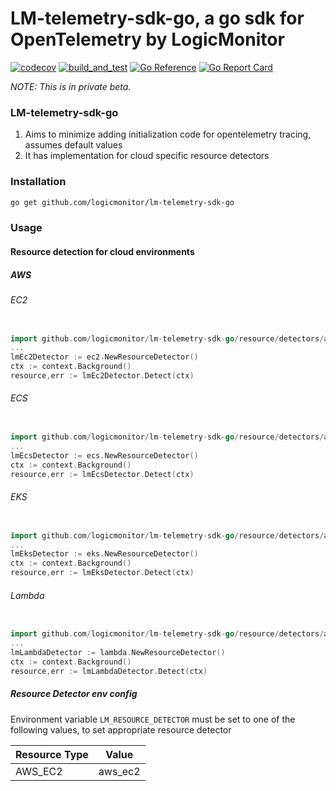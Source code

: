 # LM-telemetry-sdk-go, a go sdk for OpenTelemetry by LogicMonitor

[![codecov](https://codecov.io/gh/logicmonitor/lm-telemetry-sdk-go/branch/main/graph/badge.svg?token=3UbakzCrzt)](https://codecov.io/gh/logicmonitor/lm-telemetry-sdk-go)
[![build_and_test](https://github.com/logicmonitor/lm-telemetry-sdk-go/actions/workflows/main.yml/badge.svg)](https://github.com/logicmonitor/lm-telemetry-sdk-go/actions/workflows/main.yml)
[![Go Reference](https://pkg.go.dev/badge/github.com/logicmonitor/lm-telemetry-sdk-go.svg)](https://pkg.go.dev/github.com/logicmonitor/lm-telemetry-sdk-go)
[![Go Report Card](https://goreportcard.com/badge/github.com/logicmonitor/lm-telemetry-sdk-go)](https://goreportcard.com/report/github.com/logicmonitor/lm-telemetry-sdk-go)

_NOTE: This is in private beta._

### LM-telemetry-sdk-go

1. Aims to minimize adding initialization code for opentelemetry tracing, assumes default values
2. It has implementation for cloud specific resource detectors

### Installation

```bash
go get github.com/logicmonitor/lm-telemetry-sdk-go
```

### Usage

#### Resource detection for cloud environments

##### AWS 

###### EC2
``` go

import github.com/logicmonitor/lm-telemetry-sdk-go/resource/detectors/aws/ec2
...
lmEc2Detector := ec2.NewResourceDetector()
ctx := context.Background()
resource,err := lmEc2Detector.Detect(ctx)

```


###### ECS

``` go

import github.com/logicmonitor/lm-telemetry-sdk-go/resource/detectors/aws/ecs
...
lmEcsDetector := ecs.NewResourceDetector()
ctx := context.Background()
resource,err := lmEcsDetector.Detect(ctx)

```

###### EKS

``` go

import github.com/logicmonitor/lm-telemetry-sdk-go/resource/detectors/aws/eks
...
lmEksDetector := eks.NewResourceDetector()
ctx := context.Background()
resource,err := lmEksDetector.Detect(ctx)

```

###### Lambda

``` go

import github.com/logicmonitor/lm-telemetry-sdk-go/resource/detectors/aws/lambda
...
lmLambdaDetector := lambda.NewResourceDetector()
ctx := context.Background()
resource,err := lmLambdaDetector.Detect(ctx)

```


##### Resource Detector env config

Environment variable `LM_RESOURCE_DETECTOR` must be set to one of the following values, to set appropriate resource detector

| Resource Type | Value|
|---------------|------|
|AWS_EC2        |aws_ec2|

